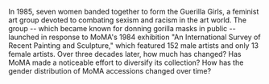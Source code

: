 In 1985, seven women banded together to form the Guerilla Girls, a feminist art group devoted to combating sexism and racism in the art world. The group -- which became known for donning gorilla masks in public -- launched in response to MoMA's 1984 exhibition "An International Survey of Recent Painting and Sculpture," which featured 152 male artists and only 13 female artists. Over three decades later, how much has changed? Has MoMA made a noticeable effort to diversify its collection? How has the gender distribution of MoMA accessions changed over time?

